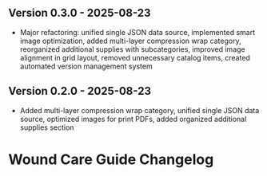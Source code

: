 ## Version 0.3.0 - 2025-08-23
- Major refactoring: unified single JSON data source, implemented smart image optimization, added multi-layer compression wrap category, reorganized additional supplies with subcategories, improved image alignment in grid layout, removed unnecessary catalog items, created automated version management system

## Version 0.2.0 - 2025-08-23
- Added multi-layer compression wrap category, unified single JSON data source, optimized images for print PDFs, added organized additional supplies section

# Wound Care Guide Changelog

